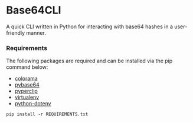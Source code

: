 # Base64CLI

A quick CLI written in Python for interacting with base64 hashes in a user-friendly manner.

### Requirements

The following packages are required and can be installed via the pip command below:
* [colorama](https://pypi.org/project/colorama/)
* [pybase64](https://pypi.org/project/pybase64/)
* [pyperclip](https://pypi.org/project/pyperclip/)
* [virtualenv](https://pypi.org/project/virtualenv/)
* [python-dotenv](https://pypi.org/project/python-dotenv/)

`pip install -r REQUIREMENTS.txt`